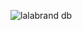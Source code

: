 ![lalabrand db](https://github.com/denomelchenko/lalabrand/assets/124204526/e61aab4f-518b-4790-b290-3715f980e337)
